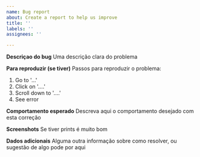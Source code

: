```yaml
---
name: Bug report
about: Create a report to help us improve
title: ''
labels: ''
assignees: ''

---
```


**Descriçao do bug**
Uma descrição clara do problema

**Para reproduzir (se tiver)**
Passos para reproduzir o problema:
1. Go to '...'
2. Click on '....'
3. Scroll down to '....'
4. See error

**Comportamento esperado**
Descreva aqui o comportamento desejado com esta correção

**Screenshots**
Se tiver prints é muito bom 


**Dados adicionais**
Alguma outra informação sobre como resolver, ou sugestão de algo pode por aqui
